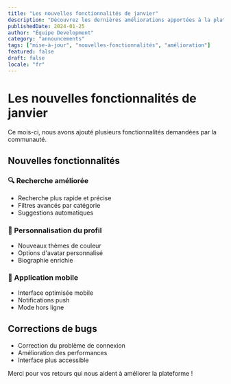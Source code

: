 ```yaml
---
title: "Les nouvelles fonctionnalités de janvier"
description: "Découvrez les dernières améliorations apportées à la plateforme"
publishedDate: 2024-01-25
author: "Équipe Development"
category: "announcements"
tags: ["mise-à-jour", "nouvelles-fonctionnalités", "amélioration"]
featured: false
draft: false
locale: "fr"
---
```


# Les nouvelles fonctionnalités de janvier

Ce mois-ci, nous avons ajouté plusieurs fonctionnalités demandées par la communauté.

## Nouvelles fonctionnalités

### 🔍 Recherche améliorée
- Recherche plus rapide et précise
- Filtres avancés par catégorie
- Suggestions automatiques

### 🎨 Personnalisation du profil
- Nouveaux thèmes de couleur
- Options d'avatar personnalisé
- Biographie enrichie

### 📱 Application mobile
- Interface optimisée mobile
- Notifications push
- Mode hors ligne

## Corrections de bugs

- Correction du problème de connexion
- Amélioration des performances
- Interface plus accessible

Merci pour vos retours qui nous aident à améliorer la plateforme !
